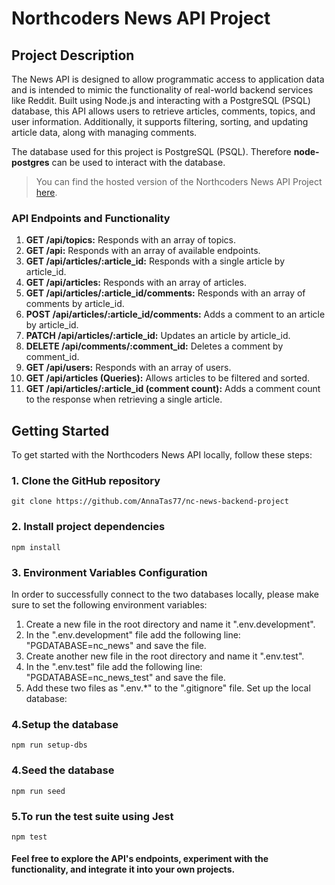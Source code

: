 # Northcoders News API Project

## Project Description

The News API is designed to allow programmatic access to application data and is intended to mimic the functionality of real-world backend services like Reddit. Built using Node.js and interacting with a PostgreSQL (PSQL) database, this API allows users to retrieve articles, comments, topics, and user information. Additionally, it supports filtering, sorting, and updating article data, along with managing comments.

The database used for this project is PostgreSQL (PSQL). Therefore **node-postgres** can be used to interact with the database.

> You can find the hosted version of the Northcoders News API Project [here](https://news-backend-project.onrender.com/api).

### API Endpoints and Functionality

1. **GET /api/topics:** Responds with an array of topics.
2. **GET /api:** Responds with an array of available endpoints.
3. **GET /api/articles/:article_id:** Responds with a single article by article_id.
4. **GET /api/articles:** Responds with an array of articles.
5. **GET /api/articles/:article_id/comments:** Responds with an array of comments by article_id.
6. **POST /api/articles/:article_id/comments:** Adds a comment to an article by article_id.
7. **PATCH /api/articles/:article_id:** Updates an article by article_id.
8. **DELETE /api/comments/:comment_id:** Deletes a comment by comment_id.
9. **GET /api/users:** Responds with an array of users.
10. **GET /api/articles (Queries):** Allows articles to be filtered and sorted.
11. **GET /api/articles/:article_id (comment count):** Adds a comment count to the response when retrieving a single article.

## Getting Started

To get started with the Northcoders News API locally, follow these steps:

### 1. Clone the GitHub repository

    git clone https://github.com/AnnaTas77/nc-news-backend-project

### 2. Install project dependencies

    npm install

### 3. Environment Variables Configuration

In order to successfully connect to the two databases locally, please make sure to set the following environment variables:

1. Create a new file in the root directory and name it ".env.development".
2. In the ".env.development" file add the following line: "PGDATABASE=nc_news" and save the file.
3. Create another new file in the root directory and name it ".env.test".
4. In the ".env.test" file add the following line: "PGDATABASE=nc_news_test" and save the file.
5. Add these two files as ".env.\*" to the ".gitignore" file.
   Set up the local database:

### 4.Setup the database

    npm run setup-dbs

### 4.Seed the database

    npm run seed

### 5.To run the test suite using Jest

    npm test


#### Feel free to explore the API's endpoints, experiment with the functionality, and integrate it into your own projects. 